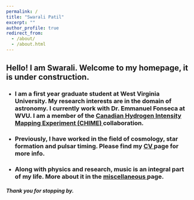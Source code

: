 ```yaml
---
permalink: /
title: "Swarali Patil"
excerpt: ""
author_profile: true
redirect_from: 
  - /about/
  - /about.html
---
```


## Hello! I am Swarali. Welcome to my homepage, it is under construction.


* ### I am a first year graduate student at West Virginia University. My research interests are in the domain of astronomy. I currently work with Dr. Emmanuel Fonseca at WVU. I am a member of the <a href="https://chime-experiment.ca/en"> Canadian Hydrogen Intensity Mapping Experiment (CHIME) </a> collaboration.

* ### Previously, I have worked in the field of cosmology, star formation and pulsar timing. Please find my <a href="https://PatilSwarali.github.io/cv/"> CV </a> page for more info.

* ### Along with physics and research, music is an integral part of my life. More about it in the <a href="https://PatilSwarali.github.io/misc/"> miscellaneous </a> page.


##### Thank you for stopping by.
